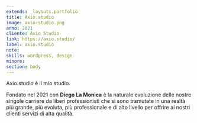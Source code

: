 ```yaml
---
extends: _layouts.portfolio
title: Axio.studio
image: axio-studio.png
anno: 2021
cliente: Axio Studio
link: https://axio.studio/
label: axio.studio
note: 
skills: wordpress, design
minore: 
section: body
---
```


Axio.studio è il mio studio.

Fondato nel 2021 con **Diego La Monica** è la naturale evoluzione delle nostre singole carriere da liberi professionisti che si sono tramutate in una realtà più grande, più evoluta, più professionale e di alto livello per offrire ai nostri clienti servizi di alta qualità.
